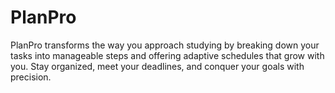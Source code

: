 # PlanPro
PlanPro transforms the way you approach studying by breaking down your tasks into manageable steps and offering adaptive schedules that grow with you. Stay organized, meet your deadlines, and conquer your goals with precision.
